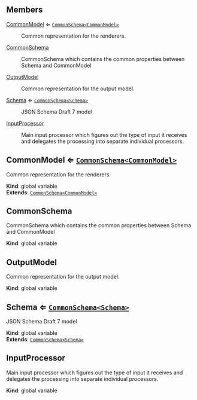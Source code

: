 ## Members

<dl>
<dt><a href="#CommonModel">CommonModel</a> ⇐ <code><a href="#CommonModel">CommonSchema&lt;CommonModel&gt;</a></code></dt>
<dd><p>Common representation for the renderers.</p>
</dd>
<dt><a href="#CommonSchema">CommonSchema</a></dt>
<dd><p>CommonSchema which contains the common properties between Schema and CommonModel</p>
</dd>
<dt><a href="#OutputModel">OutputModel</a></dt>
<dd><p>Common representation for the output model.</p>
</dd>
<dt><a href="#Schema">Schema</a> ⇐ <code><a href="#Schema">CommonSchema&lt;Schema&gt;</a></code></dt>
<dd><p>JSON Schema Draft 7 model</p>
</dd>
<dt><a href="#InputProcessor">InputProcessor</a></dt>
<dd><p>Main input processor which figures out the type of input it receives and delegates the processing into separate individual processors.</p>
</dd>
</dl>

<a name="CommonModel"></a>

## CommonModel ⇐ [<code>CommonSchema&lt;CommonModel&gt;</code>](#CommonModel)
Common representation for the renderers.

**Kind**: global variable  
**Extends**: [<code>CommonSchema&lt;CommonModel&gt;</code>](#CommonModel)  
<a name="CommonSchema"></a>

## CommonSchema
CommonSchema which contains the common properties between Schema and CommonModel

**Kind**: global variable  
<a name="OutputModel"></a>

## OutputModel
Common representation for the output model.

**Kind**: global variable  
<a name="Schema"></a>

## Schema ⇐ [<code>CommonSchema&lt;Schema&gt;</code>](#Schema)
JSON Schema Draft 7 model

**Kind**: global variable  
**Extends**: [<code>CommonSchema&lt;Schema&gt;</code>](#Schema)  
<a name="InputProcessor"></a>

## InputProcessor
Main input processor which figures out the type of input it receives and delegates the processing into separate individual processors.

**Kind**: global variable  

